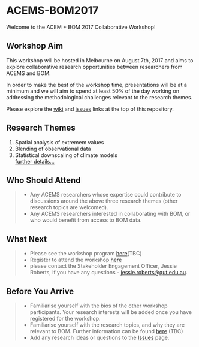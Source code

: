 # ACEMS-BOM2017
Welcome to the ACEM + BOM 2017 Collaborative Workshop!


## Workshop Aim
This workshop will be hosted in Melbourne on August 7th, 2017 and aims to explore collaborative research opportunities between researchers from ACEMS and BOM. 

In order to make the best of the workshop time, presentations will be at a minimum and we will aim to spend at least 50% of the day working on addressing the methodological challenges relevant to the research themes.

Please explore the [wiki](https://github.com/ACEMS/ACEM-BOM2017/wiki) and [issues](https://github.com/ACEMS/ACEM-BOM2017/issues) links at the top of this repository.

## Research Themes
1. Spatial analysis of extremem values 
2. Blending of observational data 
3. Statistical downscaling of climate models   
[further details...](https://github.com/ACEMS/ACEM-BOM2017/wiki/Research-Themes)


## Who Should Attend
> * Any ACEMS researchers whose expertise could contribute to discussions around the above three research themes (other research topics are welcomed). 
> * Any ACEMS researchers interested in collaborating with BOM, or who would benefit from access to BOM data. 

## What Next 

> * Please see the workshop program [here](https://github.com/ACEMS/ACEM-BOM2017/wiki/Workshop-Programme)(TBC)
> * Register to attend the workshop [here](https://www.eventbrite.com/e/acems-bureau-of-meteorology-workshop-statistical-challenges-in-climatology-tickets-34868028211)
> * please contact the Stakeholder Engagement Officer, Jessie Roberts, if you have any questions - jessie.roberts@qut.edu.au. 

## Before You Arrive 
> * Familiarise yourself with the bios of the other workshop participants. Your research interests will be added once you have registered for the workshop. 
> * Familiarise yourself with the research topics, and why they are relevant to BOM. Further information can be found [here](https://github.com/ACEMS/ACEM-BOM2017/wiki/Research-Themes) (TBC)
> * Add any research ideas or questions to the [Issues](https://github.com/ACEMS/ACEM-BOM2017/issues) page. 

